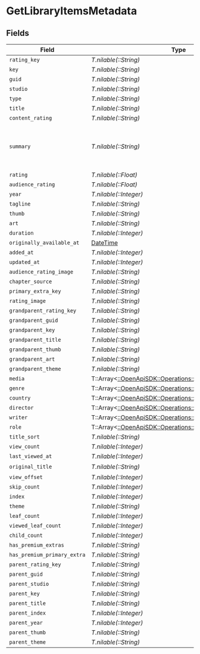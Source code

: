 # GetLibraryItemsMetadata


## Fields

| Field                                                                                                                                                                                                                                    | Type                                                                                                                                                                                                                                     | Required                                                                                                                                                                                                                                 | Description                                                                                                                                                                                                                              | Example                                                                                                                                                                                                                                  |
| ---------------------------------------------------------------------------------------------------------------------------------------------------------------------------------------------------------------------------------------- | ---------------------------------------------------------------------------------------------------------------------------------------------------------------------------------------------------------------------------------------- | ---------------------------------------------------------------------------------------------------------------------------------------------------------------------------------------------------------------------------------------- | ---------------------------------------------------------------------------------------------------------------------------------------------------------------------------------------------------------------------------------------- | ---------------------------------------------------------------------------------------------------------------------------------------------------------------------------------------------------------------------------------------- |
| `rating_key`                                                                                                                                                                                                                             | *T.nilable(::String)*                                                                                                                                                                                                                    | :heavy_minus_sign:                                                                                                                                                                                                                       | N/A                                                                                                                                                                                                                                      | 58683                                                                                                                                                                                                                                    |
| `key`                                                                                                                                                                                                                                    | *T.nilable(::String)*                                                                                                                                                                                                                    | :heavy_minus_sign:                                                                                                                                                                                                                       | N/A                                                                                                                                                                                                                                      | /library/metadata/58683                                                                                                                                                                                                                  |
| `guid`                                                                                                                                                                                                                                   | *T.nilable(::String)*                                                                                                                                                                                                                    | :heavy_minus_sign:                                                                                                                                                                                                                       | N/A                                                                                                                                                                                                                                      | plex://movie/5d7768ba96b655001fdc0408                                                                                                                                                                                                    |
| `studio`                                                                                                                                                                                                                                 | *T.nilable(::String)*                                                                                                                                                                                                                    | :heavy_minus_sign:                                                                                                                                                                                                                       | N/A                                                                                                                                                                                                                                      | 20th Century Studios                                                                                                                                                                                                                     |
| `type`                                                                                                                                                                                                                                   | *T.nilable(::String)*                                                                                                                                                                                                                    | :heavy_minus_sign:                                                                                                                                                                                                                       | N/A                                                                                                                                                                                                                                      | movie                                                                                                                                                                                                                                    |
| `title`                                                                                                                                                                                                                                  | *T.nilable(::String)*                                                                                                                                                                                                                    | :heavy_minus_sign:                                                                                                                                                                                                                       | N/A                                                                                                                                                                                                                                      | Avatar: The Way of Water                                                                                                                                                                                                                 |
| `content_rating`                                                                                                                                                                                                                         | *T.nilable(::String)*                                                                                                                                                                                                                    | :heavy_minus_sign:                                                                                                                                                                                                                       | N/A                                                                                                                                                                                                                                      | PG-13                                                                                                                                                                                                                                    |
| `summary`                                                                                                                                                                                                                                | *T.nilable(::String)*                                                                                                                                                                                                                    | :heavy_minus_sign:                                                                                                                                                                                                                       | N/A                                                                                                                                                                                                                                      | Jake Sully lives with his newfound family formed on the extrasolar moon Pandora. Once a familiar threat returns to finish what was previously started, Jake must work with Neytiri and the army of the Na'vi race to protect their home. |
| `rating`                                                                                                                                                                                                                                 | *T.nilable(::Float)*                                                                                                                                                                                                                     | :heavy_minus_sign:                                                                                                                                                                                                                       | N/A                                                                                                                                                                                                                                      | 7.6                                                                                                                                                                                                                                      |
| `audience_rating`                                                                                                                                                                                                                        | *T.nilable(::Float)*                                                                                                                                                                                                                     | :heavy_minus_sign:                                                                                                                                                                                                                       | N/A                                                                                                                                                                                                                                      | 9.2                                                                                                                                                                                                                                      |
| `year`                                                                                                                                                                                                                                   | *T.nilable(::Integer)*                                                                                                                                                                                                                   | :heavy_minus_sign:                                                                                                                                                                                                                       | N/A                                                                                                                                                                                                                                      | 2022                                                                                                                                                                                                                                     |
| `tagline`                                                                                                                                                                                                                                | *T.nilable(::String)*                                                                                                                                                                                                                    | :heavy_minus_sign:                                                                                                                                                                                                                       | N/A                                                                                                                                                                                                                                      | Return to Pandora.                                                                                                                                                                                                                       |
| `thumb`                                                                                                                                                                                                                                  | *T.nilable(::String)*                                                                                                                                                                                                                    | :heavy_minus_sign:                                                                                                                                                                                                                       | N/A                                                                                                                                                                                                                                      | /library/metadata/58683/thumb/1703239236                                                                                                                                                                                                 |
| `art`                                                                                                                                                                                                                                    | *T.nilable(::String)*                                                                                                                                                                                                                    | :heavy_minus_sign:                                                                                                                                                                                                                       | N/A                                                                                                                                                                                                                                      | /library/metadata/58683/art/1703239236                                                                                                                                                                                                   |
| `duration`                                                                                                                                                                                                                               | *T.nilable(::Integer)*                                                                                                                                                                                                                   | :heavy_minus_sign:                                                                                                                                                                                                                       | N/A                                                                                                                                                                                                                                      | 11558112                                                                                                                                                                                                                                 |
| `originally_available_at`                                                                                                                                                                                                                | [DateTime](https://ruby-doc.org/stdlib-2.6.1/libdoc/date/rdoc/DateTime.html)                                                                                                                                                             | :heavy_minus_sign:                                                                                                                                                                                                                       | N/A                                                                                                                                                                                                                                      | 2022-12-14 00:00:00 +0000 UTC                                                                                                                                                                                                            |
| `added_at`                                                                                                                                                                                                                               | *T.nilable(::Integer)*                                                                                                                                                                                                                   | :heavy_minus_sign:                                                                                                                                                                                                                       | N/A                                                                                                                                                                                                                                      | 1680457607                                                                                                                                                                                                                               |
| `updated_at`                                                                                                                                                                                                                             | *T.nilable(::Integer)*                                                                                                                                                                                                                   | :heavy_minus_sign:                                                                                                                                                                                                                       | N/A                                                                                                                                                                                                                                      | 1703239236                                                                                                                                                                                                                               |
| `audience_rating_image`                                                                                                                                                                                                                  | *T.nilable(::String)*                                                                                                                                                                                                                    | :heavy_minus_sign:                                                                                                                                                                                                                       | N/A                                                                                                                                                                                                                                      | rottentomatoes://image.rating.upright                                                                                                                                                                                                    |
| `chapter_source`                                                                                                                                                                                                                         | *T.nilable(::String)*                                                                                                                                                                                                                    | :heavy_minus_sign:                                                                                                                                                                                                                       | N/A                                                                                                                                                                                                                                      | media                                                                                                                                                                                                                                    |
| `primary_extra_key`                                                                                                                                                                                                                      | *T.nilable(::String)*                                                                                                                                                                                                                    | :heavy_minus_sign:                                                                                                                                                                                                                       | N/A                                                                                                                                                                                                                                      | /library/metadata/58684                                                                                                                                                                                                                  |
| `rating_image`                                                                                                                                                                                                                           | *T.nilable(::String)*                                                                                                                                                                                                                    | :heavy_minus_sign:                                                                                                                                                                                                                       | N/A                                                                                                                                                                                                                                      | rottentomatoes://image.rating.ripe                                                                                                                                                                                                       |
| `grandparent_rating_key`                                                                                                                                                                                                                 | *T.nilable(::String)*                                                                                                                                                                                                                    | :heavy_minus_sign:                                                                                                                                                                                                                       | N/A                                                                                                                                                                                                                                      | 66                                                                                                                                                                                                                                       |
| `grandparent_guid`                                                                                                                                                                                                                       | *T.nilable(::String)*                                                                                                                                                                                                                    | :heavy_minus_sign:                                                                                                                                                                                                                       | N/A                                                                                                                                                                                                                                      | plex://show/5d9c081b170e24001f2a7be4                                                                                                                                                                                                     |
| `grandparent_key`                                                                                                                                                                                                                        | *T.nilable(::String)*                                                                                                                                                                                                                    | :heavy_minus_sign:                                                                                                                                                                                                                       | N/A                                                                                                                                                                                                                                      | /library/metadata/66                                                                                                                                                                                                                     |
| `grandparent_title`                                                                                                                                                                                                                      | *T.nilable(::String)*                                                                                                                                                                                                                    | :heavy_minus_sign:                                                                                                                                                                                                                       | N/A                                                                                                                                                                                                                                      | Caprica                                                                                                                                                                                                                                  |
| `grandparent_thumb`                                                                                                                                                                                                                      | *T.nilable(::String)*                                                                                                                                                                                                                    | :heavy_minus_sign:                                                                                                                                                                                                                       | N/A                                                                                                                                                                                                                                      | /library/metadata/66/thumb/1705716261                                                                                                                                                                                                    |
| `grandparent_art`                                                                                                                                                                                                                        | *T.nilable(::String)*                                                                                                                                                                                                                    | :heavy_minus_sign:                                                                                                                                                                                                                       | N/A                                                                                                                                                                                                                                      | /library/metadata/66/art/1705716261                                                                                                                                                                                                      |
| `grandparent_theme`                                                                                                                                                                                                                      | *T.nilable(::String)*                                                                                                                                                                                                                    | :heavy_minus_sign:                                                                                                                                                                                                                       | N/A                                                                                                                                                                                                                                      | /library/metadata/66/theme/1705716261                                                                                                                                                                                                    |
| `media`                                                                                                                                                                                                                                  | T::Array<[::OpenApiSDK::Operations::GetLibraryItemsMedia](../../models/operations/getlibraryitemsmedia.md)>                                                                                                                              | :heavy_minus_sign:                                                                                                                                                                                                                       | N/A                                                                                                                                                                                                                                      |                                                                                                                                                                                                                                          |
| `genre`                                                                                                                                                                                                                                  | T::Array<[::OpenApiSDK::Operations::GetLibraryItemsGenre](../../models/operations/getlibraryitemsgenre.md)>                                                                                                                              | :heavy_minus_sign:                                                                                                                                                                                                                       | N/A                                                                                                                                                                                                                                      |                                                                                                                                                                                                                                          |
| `country`                                                                                                                                                                                                                                | T::Array<[::OpenApiSDK::Operations::GetLibraryItemsCountry](../../models/operations/getlibraryitemscountry.md)>                                                                                                                          | :heavy_minus_sign:                                                                                                                                                                                                                       | N/A                                                                                                                                                                                                                                      |                                                                                                                                                                                                                                          |
| `director`                                                                                                                                                                                                                               | T::Array<[::OpenApiSDK::Operations::GetLibraryItemsDirector](../../models/operations/getlibraryitemsdirector.md)>                                                                                                                        | :heavy_minus_sign:                                                                                                                                                                                                                       | N/A                                                                                                                                                                                                                                      |                                                                                                                                                                                                                                          |
| `writer`                                                                                                                                                                                                                                 | T::Array<[::OpenApiSDK::Operations::GetLibraryItemsWriter](../../models/operations/getlibraryitemswriter.md)>                                                                                                                            | :heavy_minus_sign:                                                                                                                                                                                                                       | N/A                                                                                                                                                                                                                                      |                                                                                                                                                                                                                                          |
| `role`                                                                                                                                                                                                                                   | T::Array<[::OpenApiSDK::Operations::GetLibraryItemsRole](../../models/operations/getlibraryitemsrole.md)>                                                                                                                                | :heavy_minus_sign:                                                                                                                                                                                                                       | N/A                                                                                                                                                                                                                                      |                                                                                                                                                                                                                                          |
| `title_sort`                                                                                                                                                                                                                             | *T.nilable(::String)*                                                                                                                                                                                                                    | :heavy_minus_sign:                                                                                                                                                                                                                       | N/A                                                                                                                                                                                                                                      | Whale                                                                                                                                                                                                                                    |
| `view_count`                                                                                                                                                                                                                             | *T.nilable(::Integer)*                                                                                                                                                                                                                   | :heavy_minus_sign:                                                                                                                                                                                                                       | N/A                                                                                                                                                                                                                                      | 1                                                                                                                                                                                                                                        |
| `last_viewed_at`                                                                                                                                                                                                                         | *T.nilable(::Integer)*                                                                                                                                                                                                                   | :heavy_minus_sign:                                                                                                                                                                                                                       | N/A                                                                                                                                                                                                                                      | 1682752242                                                                                                                                                                                                                               |
| `original_title`                                                                                                                                                                                                                         | *T.nilable(::String)*                                                                                                                                                                                                                    | :heavy_minus_sign:                                                                                                                                                                                                                       | N/A                                                                                                                                                                                                                                      | 映画 ブラッククローバー 魔法帝の剣                                                                                                                                                                                                                       |
| `view_offset`                                                                                                                                                                                                                            | *T.nilable(::Integer)*                                                                                                                                                                                                                   | :heavy_minus_sign:                                                                                                                                                                                                                       | N/A                                                                                                                                                                                                                                      | 5222500                                                                                                                                                                                                                                  |
| `skip_count`                                                                                                                                                                                                                             | *T.nilable(::Integer)*                                                                                                                                                                                                                   | :heavy_minus_sign:                                                                                                                                                                                                                       | N/A                                                                                                                                                                                                                                      | 1                                                                                                                                                                                                                                        |
| `index`                                                                                                                                                                                                                                  | *T.nilable(::Integer)*                                                                                                                                                                                                                   | :heavy_minus_sign:                                                                                                                                                                                                                       | N/A                                                                                                                                                                                                                                      | 1                                                                                                                                                                                                                                        |
| `theme`                                                                                                                                                                                                                                  | *T.nilable(::String)*                                                                                                                                                                                                                    | :heavy_minus_sign:                                                                                                                                                                                                                       | N/A                                                                                                                                                                                                                                      | /library/metadata/1/theme/1705636920                                                                                                                                                                                                     |
| `leaf_count`                                                                                                                                                                                                                             | *T.nilable(::Integer)*                                                                                                                                                                                                                   | :heavy_minus_sign:                                                                                                                                                                                                                       | N/A                                                                                                                                                                                                                                      | 14                                                                                                                                                                                                                                       |
| `viewed_leaf_count`                                                                                                                                                                                                                      | *T.nilable(::Integer)*                                                                                                                                                                                                                   | :heavy_minus_sign:                                                                                                                                                                                                                       | N/A                                                                                                                                                                                                                                      | 0                                                                                                                                                                                                                                        |
| `child_count`                                                                                                                                                                                                                            | *T.nilable(::Integer)*                                                                                                                                                                                                                   | :heavy_minus_sign:                                                                                                                                                                                                                       | N/A                                                                                                                                                                                                                                      | 1                                                                                                                                                                                                                                        |
| `has_premium_extras`                                                                                                                                                                                                                     | *T.nilable(::String)*                                                                                                                                                                                                                    | :heavy_minus_sign:                                                                                                                                                                                                                       | N/A                                                                                                                                                                                                                                      | 1                                                                                                                                                                                                                                        |
| `has_premium_primary_extra`                                                                                                                                                                                                              | *T.nilable(::String)*                                                                                                                                                                                                                    | :heavy_minus_sign:                                                                                                                                                                                                                       | N/A                                                                                                                                                                                                                                      | 1                                                                                                                                                                                                                                        |
| `parent_rating_key`                                                                                                                                                                                                                      | *T.nilable(::String)*                                                                                                                                                                                                                    | :heavy_minus_sign:                                                                                                                                                                                                                       | N/A                                                                                                                                                                                                                                      | 66                                                                                                                                                                                                                                       |
| `parent_guid`                                                                                                                                                                                                                            | *T.nilable(::String)*                                                                                                                                                                                                                    | :heavy_minus_sign:                                                                                                                                                                                                                       | N/A                                                                                                                                                                                                                                      | plex://show/5d9c081b170e24001f2a7be4                                                                                                                                                                                                     |
| `parent_studio`                                                                                                                                                                                                                          | *T.nilable(::String)*                                                                                                                                                                                                                    | :heavy_minus_sign:                                                                                                                                                                                                                       | N/A                                                                                                                                                                                                                                      | UCP                                                                                                                                                                                                                                      |
| `parent_key`                                                                                                                                                                                                                             | *T.nilable(::String)*                                                                                                                                                                                                                    | :heavy_minus_sign:                                                                                                                                                                                                                       | N/A                                                                                                                                                                                                                                      | /library/metadata/66                                                                                                                                                                                                                     |
| `parent_title`                                                                                                                                                                                                                           | *T.nilable(::String)*                                                                                                                                                                                                                    | :heavy_minus_sign:                                                                                                                                                                                                                       | N/A                                                                                                                                                                                                                                      | Caprica                                                                                                                                                                                                                                  |
| `parent_index`                                                                                                                                                                                                                           | *T.nilable(::Integer)*                                                                                                                                                                                                                   | :heavy_minus_sign:                                                                                                                                                                                                                       | N/A                                                                                                                                                                                                                                      | 1                                                                                                                                                                                                                                        |
| `parent_year`                                                                                                                                                                                                                            | *T.nilable(::Integer)*                                                                                                                                                                                                                   | :heavy_minus_sign:                                                                                                                                                                                                                       | N/A                                                                                                                                                                                                                                      | 2010                                                                                                                                                                                                                                     |
| `parent_thumb`                                                                                                                                                                                                                           | *T.nilable(::String)*                                                                                                                                                                                                                    | :heavy_minus_sign:                                                                                                                                                                                                                       | N/A                                                                                                                                                                                                                                      | /library/metadata/66/thumb/1705716261                                                                                                                                                                                                    |
| `parent_theme`                                                                                                                                                                                                                           | *T.nilable(::String)*                                                                                                                                                                                                                    | :heavy_minus_sign:                                                                                                                                                                                                                       | N/A                                                                                                                                                                                                                                      | /library/metadata/66/theme/1705716261                                                                                                                                                                                                    |